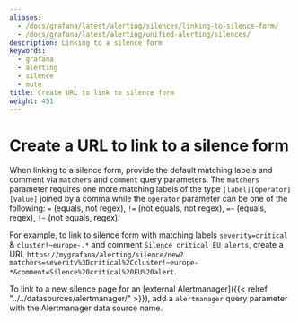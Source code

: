 ```yaml
---
aliases:
  - /docs/grafana/latest/alerting/silences/linking-to-silence-form/
  - /docs/grafana/latest/alerting/unified-alerting/silences/
description: Linking to a silence form
keywords:
  - grafana
  - alerting
  - silence
  - mute
title: Create URL to link to silence form
weight: 451
---
```


# Create a URL to link to a silence form

When linking to a silence form, provide the default matching labels and comment via `matchers` and `comment` query parameters. The `matchers` parameter requires one more matching labels of the type `[label][operator][value]` joined by a comma while the `operator` parameter can be one of the following: `=` (equals, not regex), `!=` (not equals, not regex), `=~` (equals, regex), `!~` (not equals, regex).

For example, to link to silence form with matching labels `severity=critical` & `cluster!~europe-.*` and comment `Silence critical EU alerts`, create a URL `https://mygrafana/alerting/silence/new?matchers=severity%3Dcritical%2Ccluster!~europe-*&comment=Silence%20critical%20EU%20alert`.

To link to a new silence page for an [external Alertmanager]({{< relref "../../datasources/alertmanager/" >}}), add a `alertmanager` query parameter with the Alertmanager data source name.

